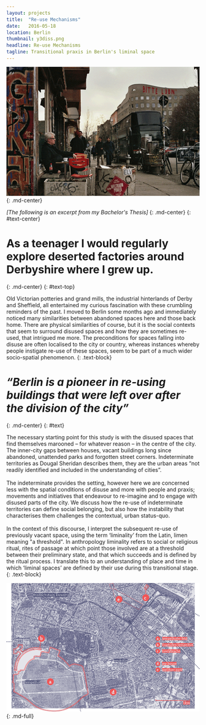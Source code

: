 ```yaml
---
layout: projects
title:  "Re-use Mechanisms"
date:   2016-05-18
location: Berlin
thumbnail: y3diss.png
headline: Re-use Mechanisms
tagline: Transitional praxis in Berlin's liminal space
---
```


![alt text](/assets/imgs/projects/y3diss-bitte_1000.png)
{: .md-center}

*[The following is an excerpt from my Bachelor's Thesis]*
{: .md-center}
{: #text-center}

# As a teenager I would regularly explore deserted factories around Derbyshire where I grew up.
{: .md-center}
{: #text-top}

Old Victorian potteries and grand mills, the industrial hinterlands of Derby and Sheffield, all entertained my curious fascination with these crumbling reminders of the past. I moved to Berlin some months ago and immediately noticed many similarities between abandoned spaces here and those back home. There are physical similarities of course, but it is the social contexts that seem to surround disused spaces and how they are sometimes re-used, that intrigued me more. The preconditions for spaces falling into disuse are often localised to the city or country, whereas instances whereby people instigate re-use of these spaces, seem to be part of a much wider socio-spatial phenomenon.
{: .text-block}

# *“Berlin is a pioneer in re-using buildings that were left over after the division of the city”*
{: .md-center}
{: #text}

The necessary starting point for this study is with the disused spaces that find themselves marooned – for whatever reason – in the centre of the city. The inner-city gaps between houses, vacant buildings long since abandoned, unattended parks and forgotten street corners. Indeterminate territories as Dougal Sheridan describes them, they are the urban areas “not readily identified and included in the understanding of cities”.  
&nbsp;  
The indeterminate provides the setting, however here we are concerned less with the spatial conditions of disuse and more with people and praxis; movements and initiatives that endeavour to re-imagine and to engage with disused parts of the city. We discuss how the re-use of indeterminate territories can define social belonging, but also how the instability that characterises them challenges the contextual, urban status-quo.  
&nbsp;  
In the context of this discourse, I interpret the subsequent re-use of previously vacant space, using the term ‘liminality’ from the Latin, limen meaning "a threshold". In anthropology liminality refers to social or religious ritual, rites of passage at which point those involved are at a threshold between their preliminary state, and that which succeeds and is defined by the ritual process. I translate this to an understanding of place and time in which ‘liminal spaces’ are defined by their use during this transitional stage.
{: .text-block}

<!-- ###### The full version of this study will be coming very soon! -->

<!-- # [Read the full version here on Issuu](https://issuu.com/deadmongoose/docs/reuse_mechanisms_compressed/1)
{: .md-text-block} -->

![alt text](/assets/imgs/projects/y3diss-map_1000.png)
{: .md-full}
